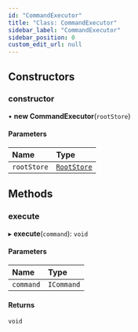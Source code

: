 ```yaml
---
id: "CommandExecutor"
title: "Class: CommandExecutor"
sidebar_label: "CommandExecutor"
sidebar_position: 0
custom_edit_url: null
---
```


## Constructors

### constructor

• **new CommandExecutor**(`rootStore`)

#### Parameters

| Name | Type |
| :------ | :------ |
| `rootStore` | [`RootStore`](RootStore) |

## Methods

### execute

▸ **execute**(`command`): `void`

#### Parameters

| Name | Type |
| :------ | :------ |
| `command` | `ICommand` |

#### Returns

`void`
